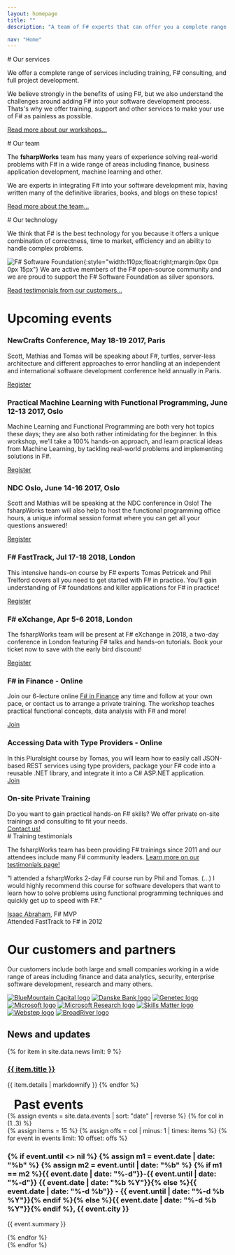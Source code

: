 ```yaml
---
layout: homepage
title: ""
description: "A team of F# experts that can offer you a complete range of services including F# training, consulting, and functional-first development."

nav: "Home"
---
```


<div class="row" markdown="1">
<div class="col-md-4" markdown="1">
# Our services

We offer a complete range of services including training, F# consulting, and full project development.

We believe strongly in the benefits of using F#, but we also understand the challenges
around adding F# into your software development process.  Thats's why we offer training, support and other
services to make your use of F# as painless as possible.


[Read more about our workshops...](workshops.html)

</div>
<div class="col-md-4"  markdown="1">
# Our team

The **fsharpWorks** team has many years of experience solving real-world problems with F# in a wide range of areas
including finance, business application development, machine learning and other.

We are experts in integrating F#
into your software development mix, having written many of the definitive libraries, books, and blogs on these topics!

[Read more about the team...](team.html)

</div>
<div class="col-md-4"  markdown="1">
# Our technology

We think that F# is the best technology for you because it offers a unique combination of
correctness, time to market, efficiency and an ability to handle complex problems.

![F# Software Foundation](https://fsharpworks.com/images/fsharp_logo.png){:style="width:110px;float:right;margin:0px 0px 0px 15px"}
We are active members of the F# open-source community and we
are proud to support the F# Software Foundation as silver sponsors.

[Read testimonials from our customers...](testimonials.html)

</div>
</div>


<div class="row fw-events" markdown="1">
<div class="col-sm-7 fw-future" markdown="1">

# Upcoming events

### NewCrafts Conference, May 18-19 2017, Paris

<div class="row" markdown="1">
<div class="col-sm-10">

Scott, Mathias and Tomas will be speaking about F#, turtles, server-less architecture
and different approaches to error handling at an independent and international software 
development conference held annually in Paris.

</div>
<div class="col-sm-2">
<a href="http://ncrafts.io/#speaker" class="btn btn-primary" role="button">Register</a>
</div>
</div>

### Practical Machine Learning with Functional Programming, June 12-13 2017, Oslo

<div class="row" markdown="1">
<div class="col-sm-10">

Machine Learning and Functional Programming are both very hot topics these days; they are 
also both rather intimidating for the beginner. In this workshop, we’ll take a 100% hands-on 
approach, and learn practical ideas from Machine Learning, by tackling real-world problems 
and implementing solutions in F#.

</div>
<div class="col-sm-2">
<a href="http://ndcoslo.com/workshop/practical-machine-learning-with-functional-programming/" class="btn btn-primary" role="button">Register</a>
</div>
</div>

### NDC Oslo, June 14-16 2017, Oslo

<div class="row" markdown="1">
<div class="col-sm-10">

Scott and Mathias will be speaking at the NDC conference in Oslo! The fsharpWorks team
will also help to host the functional programming office hours, a unique informal session 
format where you can get all your questions answered!

</div>
<div class="col-sm-2">
<a href="http://ncrafts.io/#speaker" class="btn btn-primary" role="button">Register</a>
</div>
</div>

### F# FastTrack, Jul 17-18 2018, London

<div class="row" markdown="1">
<div class="col-sm-10">

This intensive hands-on course by F# experts Tomas Petricek and Phil Trelford covers
all you need to get started with F# in practice. You'll gain understanding of F# foundations
and killer applications for F# in practice!

</div>
<div class="col-sm-2">
<a href="https://skillsmatter.com/courses/473-tomas-petricek-phil-trelford-fast-track-to-fsharp" class="btn btn-primary" role="button">Register</a>
</div>
</div>

### F# eXchange, Apr 5-6 2018, London

<div class="row" markdown="1">
<div class="col-sm-10">

The fsharpWorks team will be present at F# eXchange in 2018, a two-day conference in 
London featuring F# talks and hands-on tutorials. Book your ticket 
now to save with the early bird discount!

</div>
<div class="col-sm-2">
<a href="https://skillsmatter.com/conferences/9419-f-sharp-exchange-2018" class="btn btn-primary" role="button">Register</a>
</div>
</div>

### F# in Finance - Online

<div class="row" markdown="1">
<div class="col-sm-10" markdown="1">

Join our 6-lecture online [F# in Finance](/workshops/finance.html)
any time and follow at your own pace, or contact us to arrange a private training.
The workshop teaches practical functional concepts, data analysis with F# and more!
</div>

<div class="col-sm-2">
<a href="http://quantshub.com/content/self-paced-f-and-functional-programming-finance-tomas-petricek" class="btn btn-success" role="button">Join</a>
</div>
</div>

### Accessing Data with Type Providers - Online

<div class="row" markdown="1">
<div class="col-sm-10" markdown="1">
In this Pluralsight course by Tomas, you will learn how to easily
call JSON-based REST services using type providers, package your F# code into a
reusable .NET library, and integrate it into a C# ASP.NET application.
</div>

<div class="col-sm-2">
<a href="https://www.pluralsight.com/courses/accessing-data-fsharp-type-providers" class="btn btn-success" role="button">Join</a>
</div>
</div>

### On-site Private Training

<div class="row" markdown="1">
<div class="col-sm-10" markdown="1">
Do you want to gain practical hands-on F# skills? We offer private on-site trainings
and consulting to fit your needs.
</div>

<div class="col-sm-2">
<a href="mailto:info@fsharpworks.com" class="btn btn-success" role="button">Contact us!</a>
</div>
</div>


<div class="fw-testimonials" markdown="1">
# Training testimonials

The fsharpWorks team has been providing F# trainings since 2011 and our attendees
include many F# community leaders. [Learn more on our testimonials page!](testimonials.html)

<p class="fw-quote">
  "I attended a fsharpWorks 2-day F# course run by Phil and Tomas. (...) I would highly
  recommend this course for software developers that want to learn how to solve problems
  using functional programming techniques and quickly get up to speed with F#."
</p>

<p class="fw-quote-author">
  <a href="https://twitter.com/isaac_abraham/">Isaac Abraham</a>, F# MVP<br />
  Attended FastTrack to F# in 2012
</p>

</div>

# Our customers and partners

Our customers include both large and small companies working in a wide range of areas
including finance and data analytics, security, enterprise software development,
research and many others.


<div class="fw-logos fw-logos-hp">
  <a href="https://www.bluemountaincapital.com/"><img src="https://fsharpworks.com/images/partners/bmc.png" alt="BlueMountain Capital logo" /></a>
  <a href="http://www.danskebank.dk/"><img src="https://fsharpworks.com/images/partners/db.png" alt="Danske Bank logo" /></a>
  <a href="http://www.genetec.com/"><img src="https://fsharpworks.com/images/partners/genetec.png" alt="Genetec logo" /></a>
  <a href="http://www.microsoft.com/"><img src="https://fsharpworks.com/images/partners/msft.png" alt="Microsoft logo" /></a>
  <a href="http://research.microsoft.com/"><img src="https://fsharpworks.com/images/partners/msr.png" alt="Microsoft Research logo" /></a>
  <a href="http://www.skillsmatter.com/"><img src="https://fsharpworks.com/images/partners/skillsmatter.png" alt="Skills Matter logo" /></a>
  <a href="http://www.webstep.no/"><img src="https://fsharpworks.com/images/partners/webstep.png" alt="Webstep logo"/></a>
  <a href="http://broadrivercap.com/"><img src="https://fsharpworks.com/images/partners/broadriver.png" alt="BroadRiver logo"/></a>
</div>

</div> <!-- END # Col -->
<div class="col-sm-1"></div>
<div class="col-sm-4 fw-past">

<h2>News and updates</h2>
{% for item in site.data.news limit: 9 %}  
  <h3><a href="{{ item.url }}">{{ item.title }}</a></h3>
  {{ item.details | markdownify }}
{% endfor %}


</div> <!-- END # Col -->
</div> <!-- END # Row -->

<div class="row fw-events">
  <h1 style="margin:20px 0px 0px 15px">Past events</h1>  
  {% assign events = site.data.events | sort: "date" | reverse %}
  {% for col in (1..3) %}
    <div class="col-sm-4">
    {% assign items = 15 %}
    {% assign offs = col | minus: 1 | times: items %}
    {% for event in events limit: 10 offset: offs %}  
      <h3>
      {% if event.until <> nil %}
        {% assign m1 = event.date | date: "%b" %}
        {% assign m2 = event.until | date: "%b" %}
        {% if m1 == m2 %}{{ event.date | date: "%-d"}}-{{ event.until | date: "%-d"}} {{ event.date | date: "%b %Y"}}{% 
           else %}{{ event.date | date: "%-d %b"}} - {{ event.until | date: "%-d %b %Y"}}{% endif %}{% 
        else 
      %}{{ event.date | date: "%-d %b %Y"}}{% endif %}, {{ event.city }}
      </h3>
      <p>
        {{ event.summary }}
      </p>
    {% endfor %}
    </div>
  {% endfor %}
</div>
